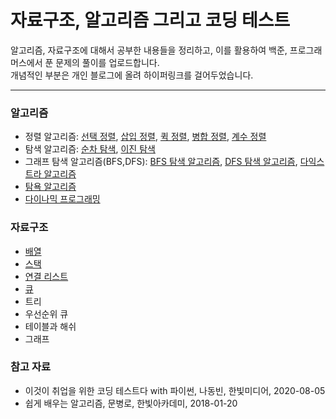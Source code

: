 # 자료구조, 알고리즘 그리고 코딩 테스트
알고리즘, 자료구조에 대해서 공부한 내용들을 정리하고, 이를 활용하여 백준, 프로그래머스에서 푼 문제의 풀이를 업로드합니다.
<br/> 개념적인 부분은 개인 블로그에 올려 하이퍼링크를 걸어두었습니다.

---

### 알고리즘

- 정렬 알고리즘: [선택 정렬](https://hangjastar.tistory.com/125?category=951912), [삽입 정렬](https://hangjastar.tistory.com/126?category=951912), [퀵 정렬](https://hangjastar.tistory.com/127?category=951912), [병합 정렬](https://hangjastar.tistory.com/132?category=951912), [계수 정렬](https://hangjastar.tistory.com/128?category=951912)
- 탐색 알고리즘: [순차 탐색](https://hangjastar.tistory.com/133?category=951912), [이진 탐색](https://hangjastar.tistory.com/134?category=951912)
- 그래프 탐색 알고리즘(BFS,DFS): [BFS 탐색 알고리즘](https://hangjastar.tistory.com/131), [DFS 탐색 알고리즘](https://hangjastar.tistory.com/130), [다익스트라 알고리즘](https://hangjastar.tistory.com/137?category=951912)
- [탐욕 알고리즘](https://hangjastar.tistory.com/135?category=951912)
- [다이나믹 프로그래밍](https://hangjastar.tistory.com/136?category=951912)

### 자료구조
- [배열](https://hangjastar.tistory.com/268)
- [스택](https://righteous.tistory.com/4)
- [연결 리스트](https://righteous.tistory.com/14)
- [큐](https://righteous.tistory.com/5)
- 트리
- 우선순위 큐
- 테이블과 해쉬
- 그래프

### 참고 자료
- 이것이 취업을 위한 코딩 테스트다 with 파이썬, 나동빈, 한빛미디어, 2020-08-05
- 쉽게 배우는 알고리즘, 문병로, 한빛아카데미, 2018-01-20
